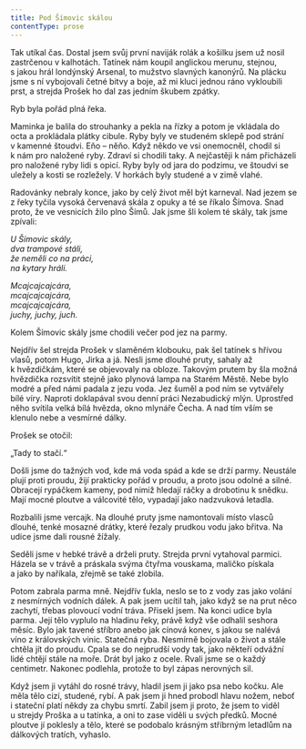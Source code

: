 ```yaml
---
title: Pod Šímovic skálou
contentType: prose
---
```


Tak utíkal čas. Dostal jsem svůj první naviják rolák a košilku jsem už nosil zastrčenou v kalhotách. Tatínek nám koupil anglickou merunu, stejnou, s jakou hrál londýnský Arsenal, to mužstvo slavných kanonýrů. Na plácku jsme s ní vybojovali četné bitvy a boje, až mi kluci jednou ráno vykloubili prst, a strejda Prošek ho dal zas jedním škubem zpátky.

Ryb byla pořád plná řeka.

Maminka je balila do strouhanky a pekla na řízky a potom je vkládala do octa a prokládala plátky cibule. Ryby byly ve studeném sklepě pod strání v kamenné štoudvi. Eňo – něňo. Když někdo ve vsi onemocněl, chodil si k nám pro naložené ryby. Zdraví si chodili taky. A nejčastěji k nám přicházeli pro naložené ryby lidi s opicí. Ryby byly od jara do podzimu, ve štoudvi se uležely a kosti se rozležely. V horkách byly studené a v zimě vlahé.

Radovánky nebraly konce, jako by celý život měl být karneval. Nad jezem se z řeky tyčila vysoká červenavá skála z opuky a té se říkalo Šímova. Snad proto, že ve vesnicích žilo plno Šímů. Jak jsme šli kolem té skály, tak jsme zpívali:

  

_U Šímovic skály,  
dva trampové stáli,  
že neměli co na práci,  
na kytary hráli._

  

_Mcajcajcajcára,  
mcajcajcajcára,  
mcajcajcajcára,  
juchy, juchy, juch._

  

Kolem Šímovic skály jsme chodili večer pod jez na parmy.

Nejdřív šel strejda Prošek v slaměném klobouku, pak šel tatínek s hřívou vlasů, potom Hugo, Jirka a já. Nesli jsme dlouhé pruty, sahaly až k hvězdičkám, které se objevovaly na obloze. Takovým prutem by šla možná hvězdička rozsvítit stejně jako plynová lampa na Starém Městě. Nebe bylo modré a před námi padala z jezu voda. Jez šuměl a pod ním se vytvářely bílé víry. Naproti doklapával svou denní práci Nezabudický mlýn. Uprostřed něho svítila velká bílá hvězda, okno mlynáře Čecha. A nad tím vším se klenulo nebe a vesmírné dálky.

Prošek se otočil:

„Tady to stačí.“

Došli jsme do tažných vod, kde má voda spád a kde se drží parmy. Neustále plují proti proudu, žijí prakticky pořád v proudu, a proto jsou odolné a silné. Obracejí rypáčkem kameny, pod nimiž hledají ráčky a drobotinu k snědku. Mají mocné ploutve a válcovité tělo, vypadají jako nadzvuková letadla.

Rozbalili jsme vercajk. Na dlouhé pruty jsme namontovali místo vlasců dlouhé, tenké mosazné drátky, které řezaly prudkou vodu jako břitva. Na udice jsme dali rousné žížaly.

Seděli jsme v hebké trávě a drželi pruty. Strejda první vytahoval parmici. Házela se v trávě a práskala svýma čtyřma vouskama, maličko pískala a jako by naříkala, zřejmě se také zlobila.

Potom zabrala parma mně. Nejdřív ťukla, neslo se to z vody zas jako volání z nesmírných vodních dálek. A pak jsem ucítil tah, jako když se na prut něco zachytí, třebas plovoucí vodní tráva. Přisekl jsem. Na konci udice byla parma. Její tělo vyplulo na hladinu řeky, právě když vše odhalil seshora měsíc. Bylo jak tavené stříbro anebo jak cínová konev, s jakou se nalévá víno z královských vinic. Statečná ryba. Nesmírně bojovala o život a stále chtěla jít do proudu. Cpala se do nejprudší vody tak, jako někteří odvážní lidé chtějí stále na moře. Drát byl jako z ocele. Rvali jsme se o každý centimetr. Nakonec podlehla, protože to byl zápas nerovných sil.

Když jsem ji vytáhl do rosné trávy, hladil jsem ji jako psa nebo kočku. Ale měla tělo cizí, studené, rybí. A pak jsem ji hned probodl hlavu nožem, neboť i stateční platí někdy za chybu smrtí. Zabil jsem ji proto, že jsem to viděl u strejdy Proška a u tatínka, a oni to zase viděli u svých předků. Mocné ploutve jí poklesly a tělo, které se podobalo krásným stříbrným letadlům na dálkových tratích, vyhaslo.
